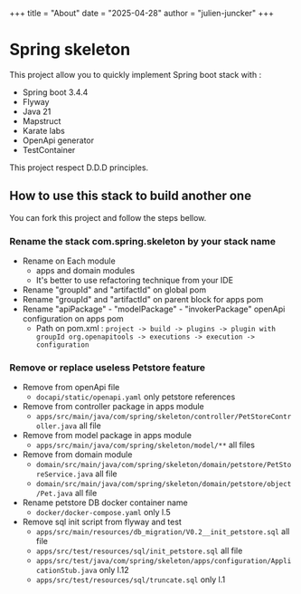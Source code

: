 +++
title = "About"
date = "2025-04-28"
author = "julien-juncker"
+++

# Spring skeleton
This project allow you to quickly implement Spring boot stack with :
- Spring boot 3.4.4
- Flyway
- Java 21
- Mapstruct
- Karate labs
- OpenApi generator
- TestContainer

This project respect D.D.D principles.

## How to use this stack to build another one
You can fork this project and follow the steps bellow.

### Rename the stack com.spring.skeleton by your stack name
- Rename on Each module
    - apps and domain modules
    - It's better to use refactoring technique from your IDE
- Rename "groupId" and "artifactId" on global pom
- Rename "groupId" and "artifactId" on parent block for apps pom
- Rename "apiPackage" - "modelPackage" - "invokerPackage" openApi configuration on apps pom
    - Path on pom.xml : `project -> build -> plugins -> plugin with groupId org.openapitools -> executions -> execution -> configuration`

### Remove or replace useless Petstore feature
- Remove from openApi file
    - `docapi/static/openapi.yaml` only petstore references
- Remove from controller package in apps module
    - `apps/src/main/java/com/spring/skeleton/controller/PetStoreController.java` all file
- Remove from model package in apps module
  - `apps/src/main/java/com/spring/skeleton/model/**` all files
- Remove from domain module
    - `domain/src/main/java/com/spring/skeleton/domain/petstore/PetStoreService.java` all file
    - `domain/src/main/java/com/spring/skeleton/domain/petstore/object/Pet.java` all file
- Rename petstore DB docker container name
  - `docker/docker-compose.yaml` only l.5
- Remove sql init script from flyway and test
  - `apps/src/main/resources/db_migration/V0.2__init_petstore.sql` all file
  - `apps/src/test/resources/sql/init_petstore.sql` all file
  - `apps/src/test/java/com/spring/skeleton/apps/configuration/ApplicationStub.java` only l.12
  - `apps/src/test/resources/sql/truncate.sql` only l.1